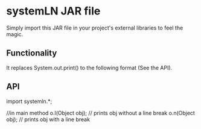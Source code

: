 # systemLN JAR file
 
 Simply import this JAR file in your project's external libraries to feel the magic. 
 
## Functionality 
 It replaces System.out.print() to the following format (See the API). 

## API
 
 import systemln.*;
 
 //in main method
 o.l(Object obj); // prints obj without a line break
 o.n(Object obj); // prints obj with a line break
 
 

